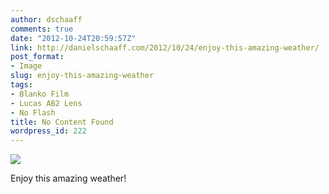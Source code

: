 ```yaml
---
author: dschaaff
comments: true
date: "2012-10-24T20:59:57Z"
link: http://danielschaaff.com/2012/10/24/enjoy-this-amazing-weather/
post_format:
- Image
slug: enjoy-this-amazing-weather
tags:
- Blanko Film
- Lucas AB2 Lens
- No Flash
title: No Content Found
wordpress_id: 222
---
```


![](https://danielschaaff.files.wordpress.com/2012/10/tumblr_mcf0zx7lty1qcnv82o1_1280.jpg)

Enjoy this amazing weather!
